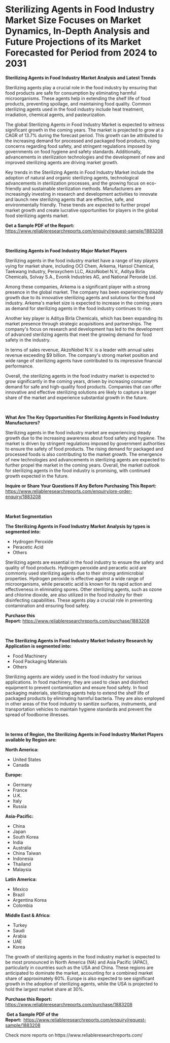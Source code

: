 <p><h1>Sterilizing Agents in Food Industry Market Size Focuses on Market Dynamics, In-Depth Analysis and Future Projections of its Market Forecasted for Period from 2024 to 2031</h1></p><p><strong>Sterilizing Agents in Food Industry Market Analysis and Latest Trends</strong></p>
<p><p>Sterilizing agents play a crucial role in the food industry by ensuring that food products are safe for consumption by eliminating harmful microorganisms. These agents help in extending the shelf life of food products, preventing spoilage, and maintaining food quality. Common sterilizing agents used in the food industry include heat treatment, irradiation, chemical agents, and pasteurization.</p><p>The global Sterilizing Agents in Food Industry Market is expected to witness significant growth in the coming years. The market is projected to grow at a CAGR of 13.7% during the forecast period. This growth can be attributed to the increasing demand for processed and packaged food products, rising concerns regarding food safety, and stringent regulations imposed by governments on food hygiene and safety standards. Additionally, advancements in sterilization technologies and the development of new and improved sterilizing agents are driving market growth.</p><p>Key trends in the Sterilizing Agents in Food Industry Market include the adoption of natural and organic sterilizing agents, technological advancements in sterilization processes, and the growing focus on eco-friendly and sustainable sterilization methods. Manufacturers are increasingly investing in research and development activities to innovate and launch new sterilizing agents that are effective, safe, and environmentally friendly. These trends are expected to further propel market growth and create lucrative opportunities for players in the global food sterilizing agents market.</p></p>
<p><strong>Get a Sample PDF of the Report:&nbsp;</strong> <a href="https://www.reliableresearchreports.com/enquiry/request-sample/1883208">https://www.reliableresearchreports.com/enquiry/request-sample/1883208</a></p>
<p>&nbsp;</p>
<p><strong>Sterilizing Agents in Food Industry Major Market Players</strong></p>
<p><p>Sterilizing agents in the food industry market have a range of key players vying for market share, including OCI Chem, Arkema, Hansol Chemical, Taekwang Industry, Peroxychem LLC, AkzoNobel N.V., Aditya Birla Chemicals, Solvay S.A., Evonik Industries AG, and National Peroxide Ltd.</p><p>Among these companies, Arkema is a significant player with a strong presence in the global market. The company has been experiencing steady growth due to its innovative sterilizing agents and solutions for the food industry. Arkema's market size is expected to increase in the coming years as demand for sterilizing agents in the food industry continues to rise.</p><p>Another key player is Aditya Birla Chemicals, which has been expanding its market presence through strategic acquisitions and partnerships. The company's focus on research and development has led to the development of advanced sterilizing agents that meet the growing demand for food safety in the industry.</p><p>In terms of sales revenue, AkzoNobel N.V. is a leader with annual sales revenue exceeding $9 billion. The company's strong market position and wide range of sterilizing agents have contributed to its impressive financial performance.</p><p>Overall, the sterilizing agents in the food industry market is expected to grow significantly in the coming years, driven by increasing consumer demand for safe and high-quality food products. Companies that can offer innovative and effective sterilizing solutions are likely to capture a larger share of the market and experience substantial growth in the future.</p></p>
<p>&nbsp;</p>
<p><strong>What Are The Key Opportunities For Sterilizing Agents in Food Industry Manufacturers?</strong></p>
<p><p>Sterilizing agents in the food industry market are experiencing steady growth due to the increasing awareness about food safety and hygiene. The market is driven by stringent regulations imposed by government authorities to ensure the safety of food products. The rising demand for packaged and processed foods is also contributing to the market growth. The emergence of new technologies and advancements in sterilizing agents are expected to further propel the market in the coming years. Overall, the market outlook for sterilizing agents in the food industry is promising, with continued growth expected in the future.</p></p>
<p><strong>Inquire or Share Your Questions If Any Before Purchasing This Report:</strong> <a href="https://www.reliableresearchreports.com/enquiry/pre-order-enquiry/1883208">https://www.reliableresearchreports.com/enquiry/pre-order-enquiry/1883208</a></p>
<p>&nbsp;</p>
<p><strong>Market Segmentation</strong></p>
<p><strong>The Sterilizing Agents in Food Industry Market Analysis by types is segmented into:</strong></p>
<p><ul><li>Hydrogen Peroxide</li><li>Peracetic Acid</li><li>Others</li></ul></p>
<p><p>Sterilizing agents are essential in the food industry to ensure the safety and quality of food products. Hydrogen peroxide and peracetic acid are commonly used sterilizing agents due to their strong antimicrobial properties. Hydrogen peroxide is effective against a wide range of microorganisms, while peracetic acid is known for its rapid action and effectiveness in eliminating spores. Other sterilizing agents, such as ozone and chlorine dioxide, are also utilized in the food industry for their disinfecting capabilities. These agents play a crucial role in preventing contamination and ensuring food safety.</p></p>
<p><strong>Purchase this Report:&nbsp;</strong><a href="https://www.reliableresearchreports.com/purchase/1883208">https://www.reliableresearchreports.com/purchase/1883208</a></p>
<p>&nbsp;</p>
<p><strong>The Sterilizing Agents in Food Industry Market Industry Research by Application is segmented into:</strong></p>
<p><ul><li>Food Machinery</li><li>Food Packaging Materials</li><li>Others</li></ul></p>
<p><p>Sterilizing agents are widely used in the food industry for various applications. In food machinery, they are used to clean and disinfect equipment to prevent contamination and ensure food safety. In food packaging materials, sterilizing agents help to extend the shelf life of packaged products by eliminating harmful bacteria. They are also employed in other areas of the food industry to sanitize surfaces, instruments, and transportation vehicles to maintain hygiene standards and prevent the spread of foodborne illnesses.</p></p>
<p>&nbsp;</p>
<p><strong>In terms of Region, the Sterilizing Agents in Food Industry Market Players available by Region are:</strong></p>
<p>
    <p> <strong> North America: </strong>
        <ul>
            <li>United States</li>
            <li>Canada</li>
        </ul>
        </p> 
    <p> <strong> Europe: </strong>
        <ul>
            <li>Germany</li>
            <li>France</li>
            <li>U.K.</li>
            <li>Italy</li>
            <li>Russia</li>
        </ul>
        </p> 
    <p> <strong> Asia-Pacific: </strong>
        <ul>
            <li>China</li>
            <li>Japan</li>
            <li>South Korea</li>
            <li>India</li>
            <li>Australia</li>
            <li>China Taiwan</li>
            <li>Indonesia</li>
            <li>Thailand</li>
            <li>Malaysia</li>
        </ul>
        </p> 
    <p> <strong> Latin America: </strong>
        <ul>
            <li>Mexico</li>
            <li>Brazil</li>
            <li>Argentina Korea</li>
            <li>Colombia</li>
        </ul>
        </p> 
    <p> <strong> Middle East & Africa: </strong>
        <ul>
            <li>Turkey</li>
            <li>Saudi</li>
            <li>Arabia</li>
            <li>UAE</li>
            <li>Korea</li>
        </ul>
    </p>
    </p>
<p><p>The growth of sterilizing agents in the food industry market is expected to be most pronounced in North America (NA) and Asia Pacific (APAC), particularly in countries such as the USA and China. These regions are anticipated to dominate the market, accounting for a combined market share of approximately 60%. Europe is also expected to see significant growth in the adoption of sterilizing agents, while the USA is projected to hold the largest market share at 30%.</p></p>
<p><strong>Purchase this Report: </strong><a href="https://www.reliableresearchreports.com/purchase/1883208">https://www.reliableresearchreports.com/purchase/1883208</a></p>
<p>&nbsp;<strong>Get a Sample PDF of the Report:&nbsp;&nbsp;</strong><a href="https://www.reliableresearchreports.com/enquiry/request-sample/1883208">https://www.reliableresearchreports.com/enquiry/request-sample/1883208</a></p>
<p><strong></strong></p>
<p>Check more reports on https://www.reliableresearchreports.com/</p>
